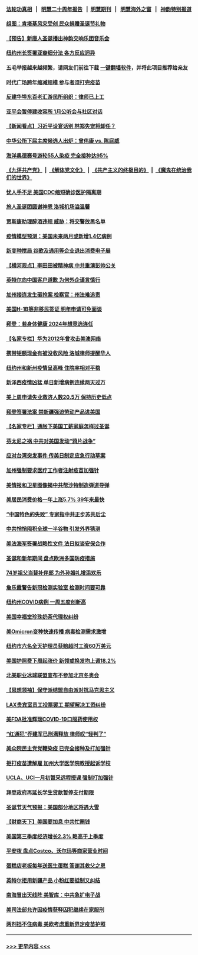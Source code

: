 #### [法轮功真相](https://github.com/gfw-breaker/truth/blob/master/README.md?t=0) &nbsp;&nbsp;|&nbsp;&nbsp; [明慧二十周年报告](https://github.com/gfw-breaker/mh-reports/blob/master/README.md?t=0) &nbsp;&nbsp;|&nbsp;&nbsp;[明慧期刊](https://github.com/gfw-breaker/mh-qikan) &nbsp;&nbsp;|&nbsp;&nbsp; [明慧海外之窗](https://github.com/gfw-breaker/mh-news/blob/master/README.md?t=0) &nbsp;&nbsp;|&nbsp;&nbsp; [神韵特别报道](https://github.com/gfw-breaker/mh-news/blob/master/shenyun.md?t=0)
#### [组图：肯塔基风灾受创 民众捐赠圣诞节礼物](../pages/nsc412/n13457562.md?t=12250000) 
#### [【预告】新唐人圣诞播出神韵交响乐团音乐会](../pages/nsc412/n13439768.md?t=12250000) 
#### [纽约州长签署亚裔细分法 各方反应迥异](../pages/nsc412/n13456845.md?t=12250000) 
#### 五毛举报越来越频繁，请网友们前往下载 [一键翻墙软件](https://github.com/gfw-breaker/ssr-accounts)，并将此项目推荐给亲友
#### [时代广场跨年缩减规模 参与者须打完疫苗](../pages/nsc412/n13456842.md?t=12250000) 
#### [反建华埠东百老汇游民所组织：律师已上工](../pages/nsc412/n13456837.md?t=12250000) 
#### [亚平会暂停建收容所 1月公听会与社区对话](../pages/nsc412/n13456851.md?t=12250000) 
#### [【新闻看点】习近平设宴话别 林郑失宠将卸任？](../pages/nsc412/n13456128.md?t=12250000) 
#### [中华公所下届主席候选人出炉：曾伟康 vs. 陈庭威](../pages/nsc412/n13456857.md?t=12250000) 
#### [海洋奥德赛号游轮55人染疫 完全接种达95%](../pages/nsc412/n13456554.md?t=12250000) 
#### [《九评共产党》](https://github.com/begood0513/9ping.md/blob/master/README.md) &nbsp;|&nbsp; [《解体党文化》](../../../../jtdwh.md/blob/master/README.md)  &nbsp;|&nbsp; [《共产主义的终极目的》](../../../../gczydzjmd.md/blob/master/README.md) &nbsp;|&nbsp; [《魔鬼在统治我们的世界》](../../../../mgztzwmdsj.md/blob/master/README.md) 
#### [忧人手不足 美国CDC缩短确诊医护隔离期](../pages/nsc412/n13456499.md?t=12250000) 
#### [旅人圣诞团圆谢神恩 洛城机场溢温馨](../pages/nsc412/n13456643.md?t=12250000) 
#### [贾斯康助理醉酒违规 威胁：将交警放黑名单](../pages/nsc412/n13456600.md?t=12250000) 
#### [疫情模型预测：美国未来两月或新增1.4亿病例](../pages/nsc412/n13456532.md?t=12250000) 
#### [新变种搅局 谷歌及通用等企业退出消费电子展](../pages/nsc412/n13456277.md?t=12250000) 
#### [【横河观点】李田田被精神病 中共重演彭帅公关](../pages/nsc412/n13456276.md?t=12250000) 
#### [英特尔向中国客户道歉 为何外企谨言慎行](../pages/nsc412/n13456180.md?t=12250000) 
#### [加州接连发生砸抢案 检察官：州法难追责](../pages/nsc412/n13456031.md?t=12250000) 
#### [美国H-1B等非移民签证 明年申请可免面谈](../pages/nsc412/n13456346.md?t=12250000) 
#### [拜登：若身体健康 2024年想竞选连任](../pages/nsc412/n13456335.md?t=12250000) 
#### [【名家专栏】华为2012年曾攻击美澳网络](../pages/nsc412/n13455456.md?t=12250000) 
#### [携带钜额现金有被没收风险 洛城律师提醒华人](../pages/nsc412/n13456161.md?t=12250000) 
#### [纽约州和新州疫情呈高峰 住院率相对平稳](../pages/nsc412/n13454647.md?t=12250000) 
#### [新泽西疫情凶猛 单日新增病例连续两天过万](../pages/nsc412/n13455980.md?t=12250000) 
#### [美上周申请失业救济人数20.5万 保持历史低点](../pages/nsc412/n13455945.md?t=12250000) 
#### [拜登签署法案 禁新疆强迫劳动产品进美国](../pages/nsc412/n13456047.md?t=12250000) 
#### [【名家专栏】通胀下美国工薪家庭怎样过圣诞](../pages/nsc412/n13455446.md?t=12250000) 
#### [芬太尼之祸 中共对美国发动“鸦片战争”](../pages/nsc412/n13456009.md?t=12250000) 
#### [应对台湾突发事件 传美日制定应急行动草案](../pages/nsc412/n13455894.md?t=12250000) 
#### [加州强制要求医疗工作者注射疫苗加强针](../pages/nsc412/n13455964.md?t=12250000) 
#### [美情报和卫星图像揭中共帮沙特制造弹道导弹](../pages/nsc412/n13455774.md?t=12250000) 
#### [美居民消费价格一年上涨5.7% 39年来最快](../pages/nsc412/n13455652.md?t=12250000) 
#### [“中国特色的失败” 专家指中共正步苏共后尘](../pages/nsc412/n13455905.md?t=12250000) 
#### [中共悄悄囤积全球一半谷物 引发外界猜测](../pages/nsc412/n13455789.md?t=12250000) 
#### [美法海军签署战略性文件 法日拟谈安保合作](../pages/nsc412/n13455808.md?t=12250000) 
#### [圣诞和新年期间 盘点欧洲多国防疫措施](../pages/nsc412/n13455529.md?t=12250000) 
#### [74岁祖父当替补伴郎 为外孙婚礼增添欢乐](../pages/nsc412/n13455187.md?t=12250000) 
#### [詹乐霞警告新冠检测实验室 检测时间要可靠](../pages/nsc412/n13454631.md?t=12250000) 
#### [纽约州COVID病例 一周五度创新高](../pages/nsc412/n13454628.md?t=12250000) 
#### [美国幸福堂珍珠奶茶代理权纠纷](../pages/nsc412/n13454593.md?t=12250000) 
#### [美Omicron变种快速传播 病毒检测需求激增](../pages/nsc412/n13454346.md?t=12250000) 
#### [纽约市六名全天护理员获赔超时工资60万美元](../pages/nsc412/n13454601.md?t=12250000) 
#### [美国护照费下周起涨价 新领或换发均上调18.2%](../pages/nsc412/n13454433.md?t=12250000) 
#### [北美职业冰球联盟宣布不参加北京冬奥会](../pages/nsc412/n13453782.md?t=12250000) 
#### [【思想领袖】保守派结盟自由派对抗马克思主义](../pages/nsc412/n13420133.md?t=12250000) 
#### [LAX贵宾室员工投票罢工 期望解决工资纠纷](../pages/nsc412/n13454404.md?t=12250000) 
#### [美FDA批准辉瑞COVID-19口服药使用权](../pages/nsc412/n13454143.md?t=12250000) 
#### [“红通犯”乔建军已刑满释放 律师叹“轻判了”](../pages/nsc412/n13454370.md?t=12250000) 
#### [美众院民主党党鞭染疫 已完全接种及打加强针](../pages/nsc412/n13454285.md?t=12250000) 
#### [拒打疫苗遭解雇 加州大学医学院教授起诉学校](../pages/nsc412/n13454270.md?t=12250000) 
#### [UCLA、UCI一月初暂采远程授课 强制打加强针](../pages/nsc412/n13454256.md?t=12250000) 
#### [拜登政府再延长学生贷款暂停支付期限](../pages/nsc412/n13453916.md?t=12250000) 
#### [圣诞节天气预报：美国部分地区将遇大雪](../pages/nsc412/n13454135.md?t=12250000) 
#### [【财商天下】美国要加息 中共忙圈钱](../pages/nsc412/n13453767.md?t=12250000) 
#### [美国第三季度经济增长2.3% 略高于上季度](../pages/nsc412/n13453759.md?t=12250000) 
#### [平安夜 盘点Costco、沃尔玛等商家营业时间](../pages/nsc412/n13453685.md?t=12250000) 
#### [蛋糕店老板每年送医生蛋糕 答谢其救父之恩](../pages/nsc412/n13452223.md?t=12250000) 
#### [英特尔拒用新疆产品 小粉红要抵制又纠结](../pages/nsc412/n13453654.md?t=12250000) 
#### [南海冒出天线阵 美智库：中共急扩电子战](../pages/nsc412/n13453583.md?t=12250000) 
#### [美司法部允许因疫情获释囚犯继续在家服刑](../pages/nsc412/n13451697.md?t=12250000) 
#### [两剂挡不住病毒 美欧考虑重新界定疫苗护照](../pages/nsc412/n13453426.md?t=12250000) 

----
#### [ >>> 更早内容 <<< ](../indexes/nsc412-earlier.md)

